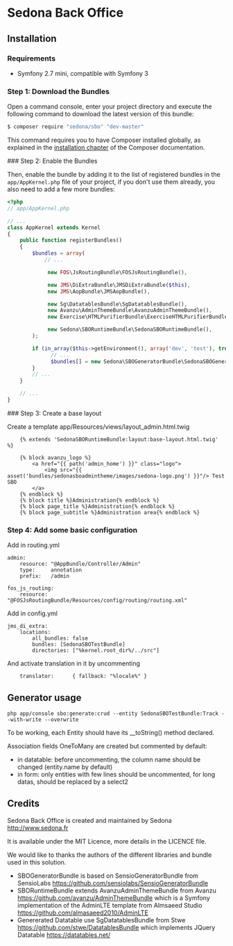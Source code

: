 Sedona Back Office
==================

Installation
------------

### Requirements

 - Symfony 2.7 mini, compatible with Symfony 3


### Step 1: Download the Bundles

Open a command console, enter your project directory and execute the
following command to download the latest version of this bundle:

```bash
$ composer require "sedona/sbo" "dev-master"
```

This command requires you to have Composer installed globally, as explained
in the [installation chapter](https://getcomposer.org/doc/00-intro.md)
of the Composer documentation.

### Step 2: Enable the Bundles

Then, enable the bundle by adding it to the list of registered bundles
in the `app/AppKernel.php` file of your project, if you don't use them
already, you also need to add a few more bundles:

```php
<?php
// app/AppKernel.php

// ...
class AppKernel extends Kernel
{
    public function registerBundles()
    {
        $bundles = array(
            // ...

             new FOS\JsRoutingBundle\FOSJsRoutingBundle(),

             new JMS\DiExtraBundle\JMSDiExtraBundle($this),
             new JMS\AopBundle\JMSAopBundle(),

             new Sg\DatatablesBundle\SgDatatablesBundle(),
             new Avanzu\AdminThemeBundle\AvanzuAdminThemeBundle(),
             new Exercise\HTMLPurifierBundle\ExerciseHTMLPurifierBundle(),

             new Sedona\SBORuntimeBundle\SedonaSBORuntimeBundle(),
        );

        if (in_array($this->getEnvironment(), array('dev', 'test'), true)) {
              // ...
              $bundles[] = new Sedona\SBOGeneratorBundle\SedonaSBOGeneratorBundle();
        }
        // ...
    }

    // ...
}
```

### Step 3: Create a base layout

Create a template app/Resources/views/layout_admin.html.twig

```
    {% extends 'SedonaSBORuntimeBundle:layout:base-layout.html.twig' %}
    
    {% block avanzu_logo %}
        <a href="{{ path('admin_home') }}" class="logo">
            <img src="{{ asset('bundles/sedonasboadmintheme/images/sedona-logo.png') }}"/> Test SBO
        </a>
    {% endblock %}
    {% block title %}Administration{% endblock %}    
    {% block page_title %}Administration{% endblock %}    
    {% block page_subtitle %}Administration area{% endblock %}
```

### Step 4: Add some basic configuration

Add in routing.yml

    admin:
        resource: "@AppBundle/Controller/Admin"
        type:     annotation
        prefix:   /admin

    fos_js_routing:
        resource: "@FOSJsRoutingBundle/Resources/config/routing/routing.xml"


Add in config.yml

    jms_di_extra:
        locations:
            all_bundles: false
            bundles: [SedonaSBOTestBundle]
            directories: ["%kernel.root_dir%/../src"]


And activate translation in it by uncommenting
            
        translator:      { fallback: "%locale%" }
        

Generator usage
---------------

    php app/console sbo:generate:crud --entity SedonaSBOTestBundle:Track --with-write --overwrite
    
To be working, each Entity should have its __toString() method declared.

Association fields OneToMany are created but commented by default:

* in datatable: before uncommenting, the column name should be changed (entity.name by default)
* in form: only entities with few lines should be uncommented, for long datas, should be replaced by a select2

Credits
-------

Sedona Back Office is created and maintained by Sedona
http://www.sedona.fr

It is available under the MIT Licence, more details in the LICENCE file.

We would like to thanks the authors of the different libraries and bundle
used in this solution.

* SBOGeneratorBundle is based on SensioGeneratorBundle from SensioLabs
https://github.com/sensiolabs/SensioGeneratorBundle
* SBORuntimeBundle extends AvanzuAdminThemeBundle from Avanzu
https://github.com/avanzu/AdminThemeBundle
which is a Symfony implementation of the AdminLTE template from Almsaeed Studio
https://github.com/almasaeed2010/AdminLTE
* Genererated Datatable use SgDatatablesBundle from Stwe
https://github.com/stwe/DatatablesBundle
which implements JQuery Datatable
https://datatables.net/

